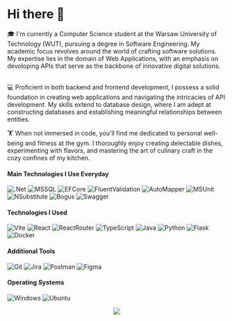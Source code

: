 <h1>Hi there 👋</h1>
🎓 I'm currently a Computer Science student at the Warsaw University of Technology (WUT), pursuing a degree in Software Engineering. My academic focus revolves around the world of crafting software solutions. My expertise lies in the domain of Web Applications, with an emphasis on devoloping APIs that serve as the backbone of innovative digital solutions.<br/><br/>

💻 Proficient in both backend and frontend development, I possess a solid foundation in creating web applications and navigating the intricacies of API development. My skills extend to database design, where I am adept at constructing databases and establishing meaningful relationships between entities.

🏋️ When not immersed in code, you'll find me dedicated to personal well-being and fitness at the gym. I thoroughly enjoy creating delectable dishes, experimenting with flavors, and mastering the art of culinary craft in the cozy confines of my kitchen.

<h4>Main Technologies I Use Everyday</h4>

![.Net](https://img.shields.io/badge/.NET-5C2D91?style=for-the-badge&logo=.net&logoColor=white)
![MSSQL](https://img.shields.io/badge/MSSQL-f7f7f7?style=for-the-badge&logo=Microsoft-SQL-Server&logoColor=blue)
![EFCore](https://img.shields.io/badge/EF%20Core-%23808080.svg?style=for-the-badge)
![FluentValidation](https://img.shields.io/badge/FluentValidation-%23CC2927.svg?style=for-the-badge)
![AutoMapper](https://img.shields.io/badge/AutoMapper-CF1F27.svg?style=for-the-badge)
![MSUnit](https://img.shields.io/badge/MS%20Unit-00A000.svg?style=for-the-badge)
![NSubstitute](https://img.shields.io/badge/NSubstitute-A0BFDA.svg?style=for-the-badge)
![Bogus](https://img.shields.io/badge/Bogus-000000.svg?style=for-the-badge)
![Swagger](https://img.shields.io/badge/Swagger-85EA2D.svg?style=for-the-badge&logo=swagger&logoColor=white)

<h4>Technologies I Used</h4>

![Vite](https://img.shields.io/badge/Vite-9F5AFE.svg?style=for-the-badge&logo=vite&logoColor=FFCE26)
![React](https://img.shields.io/badge/React-20232A?style=for-the-badge&logo=react&logoColor=61DAFB)
![ReactRouter](https://img.shields.io/badge/React_Router-CA4245?style=for-the-badge&logo=react-router&logoColor=white)
![TypeScript](https://img.shields.io/badge/TypeScript-007ACC.svg?style=for-the-badge&logo=typescript&logoColor=white)
![Java](https://img.shields.io/badge/Java-ED8B00?style=for-the-badge&logo=openjdk&logoColor=white)
![Python](https://img.shields.io/badge/python-3670A0?style=for-the-badge&logo=python&logoColor=ffdd54)
![Flask](https://img.shields.io/badge/Flask-000000?style=for-the-badge&logo=flask&logoColor=white)
![Docker](https://img.shields.io/badge/Docker-1D97EE.svg?style=for-the-badge&logo=docker&logoColor=white)

<h4>Additional Tools</h4>

![Git](https://img.shields.io/badge/Git-%23F05032.svg?style=for-the-badge&logo=git&logoColor=white)
![Jira](https://img.shields.io/badge/Jira-%230A0FFF.svg?style=for-the-badge&logo=jira&logoColor=white)
![Postman](https://img.shields.io/badge/Postman-%23FF6C37.svg?style=for-the-badge&logo=postman&logoColor=white)
![Figma](https://img.shields.io/badge/Figma-F24E1E?style=for-the-badge&logo=figma&logoColor=white)

<h4>Operating Systems</h4>

![Windows](https://img.shields.io/badge/Windows-0078D6?style=for-the-badge&logo=windows&logoColor=white)
![Ubuntu](https://img.shields.io/badge/Ubuntu-E95420?style=for-the-badge&logo=ubuntu&logoColor=white)

<p align="center">
  <img align="center" src="https://github-readme-stats-michalzdanuks-projects.vercel.app/api/top-langs/?username=MichalZdanuk&layout=donut"/>
</p>

<!--
**MichalZdanuk/MichalZdanuk** is a ✨ _special_ ✨ repository because its `README.md` (this file) appears on your GitHub profile.

Here are some ideas to get you started:

- 🔭 I’m currently working on ...
- 🌱 I’m currently learning ...
- 👯 I’m looking to collaborate on ...
- 🤔 I’m looking for help with ...
- 💬 Ask me about ...
- 📫 How to reach me: ...
- 😄 Pronouns: ...
- ⚡ Fun fact: ...
-->
